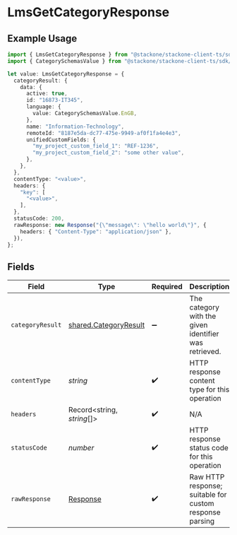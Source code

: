 # LmsGetCategoryResponse

## Example Usage

```typescript
import { LmsGetCategoryResponse } from "@stackone/stackone-client-ts/sdk/models/operations";
import { CategorySchemasValue } from "@stackone/stackone-client-ts/sdk/models/shared";

let value: LmsGetCategoryResponse = {
  categoryResult: {
    data: {
      active: true,
      id: "16873-IT345",
      language: {
        value: CategorySchemasValue.EnGB,
      },
      name: "Information-Technology",
      remoteId: "8187e5da-dc77-475e-9949-af0f1fa4e4e3",
      unifiedCustomFields: {
        "my_project_custom_field_1": "REF-1236",
        "my_project_custom_field_2": "some other value",
      },
    },
  },
  contentType: "<value>",
  headers: {
    "key": [
      "<value>",
    ],
  },
  statusCode: 200,
  rawResponse: new Response("{\"message\": \"hello world\"}", {
    headers: { "Content-Type": "application/json" },
  }),
};
```

## Fields

| Field                                                                 | Type                                                                  | Required                                                              | Description                                                           |
| --------------------------------------------------------------------- | --------------------------------------------------------------------- | --------------------------------------------------------------------- | --------------------------------------------------------------------- |
| `categoryResult`                                                      | [shared.CategoryResult](../../../sdk/models/shared/categoryresult.md) | :heavy_minus_sign:                                                    | The category with the given identifier was retrieved.                 |
| `contentType`                                                         | *string*                                                              | :heavy_check_mark:                                                    | HTTP response content type for this operation                         |
| `headers`                                                             | Record<string, *string*[]>                                            | :heavy_check_mark:                                                    | N/A                                                                   |
| `statusCode`                                                          | *number*                                                              | :heavy_check_mark:                                                    | HTTP response status code for this operation                          |
| `rawResponse`                                                         | [Response](https://developer.mozilla.org/en-US/docs/Web/API/Response) | :heavy_check_mark:                                                    | Raw HTTP response; suitable for custom response parsing               |